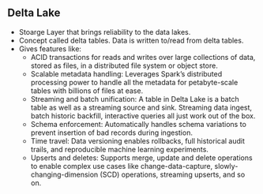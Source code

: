 ## Delta Lake ##
- Stoarge Layer that brings reliability to the data lakes.
- Concept called delta tables. Data is written to/read from delta tables. 
- Gives features like:
    - ACID transactions for reads and writes over large collections of data, stored as files, in a distributed file system or object store.
    - Scalable metadata handling: Leverages Spark’s distributed processing power to handle all the metadata for petabyte-scale tables with billions of files at ease.
    - Streaming and batch unification: A table in Delta Lake is a batch table as well as a streaming source and sink. Streaming data ingest, batch historic backfill, interactive queries all just work out of the box.
    - Schema enforcement: Automatically handles schema variations to prevent insertion of bad records during ingestion.
    - Time travel: Data versioning enables rollbacks, full historical audit trails, and reproducible machine learning experiments.
    - Upserts and deletes: Supports merge, update and delete operations to enable complex use cases like change-data-capture, slowly-changing-dimension (SCD) operations, streaming upserts, and so on.
